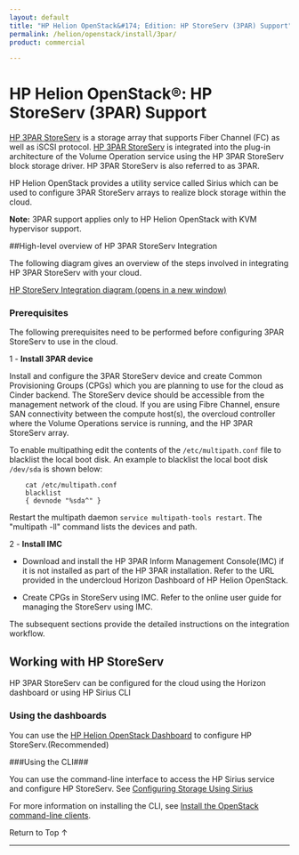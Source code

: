 ```yaml
---
layout: default
title: "HP Helion OpenStack&#174; Edition: HP StoreServ (3PAR) Support"
permalink: /helion/openstack/install/3par/
product: commercial

---
```

<!--PUBLISHED-->


<script>

function PageRefresh {
onLoad="window.refresh"
}

PageRefresh();

</script>
<!--
<p style="font-size: small;"> <a href="/helion/openstack/install-beta/kvm/">&#9664; PREV</a> | <a href="/helion/openstack/install-beta-overview/">&#9650; UP</a> | <a href="/helion/openstack/install-beta/esx/">NEXT &#9654;</a> </p>
-->

# HP Helion OpenStack&#174;: HP StoreServ (3PAR) Support

[HP 3PAR StoreServ](http://www8.hp.com/us/en/products/data-storage/3parstoreserv.html) is a storage array that supports Fiber Channel (FC) as well as iSCSI protocol. [HP 3PAR StoreServ](http://www8.hp.com/us/en/products/data-storage/3parstoreserv.html) is integrated into the plug-in architecture of the Volume Operation service using the HP 3PAR StoreServ block storage driver. HP 3PAR StoreServ is also referred to as 3PAR.

HP Helion OpenStack provides a utility service called Sirius which can be used to configure 3PAR StoreServ arrays to realize block storage within the cloud. 

**Note:** 3PAR support applies only to HP Helion OpenStack with KVM hypervisor support.

<!---The Cinder integration drivers run as Python libraries in the Cinder service to facilitate communication between Cinder and StoreServ arrays.-->

<!---Devices can be connected to Cinder using Fiber Channel (FC) or using the iSCSI protocol.-->

##High-level overview of HP 3PAR StoreServ Integration

The following diagram gives an overview of the steps involved in integrating HP 3PAR StoreServ with your cloud. 

<a href="javascript:window.open('/content/documentation/media/storeserv-integration.png','_blank','toolbar=no,menubar=no,resizable=yes,scrollbars=yes')">HP StoreServ Integration diagram (opens in a new window)</a>

### Prerequisites

The following prerequisites need to be performed before configuring 3PAR StoreServ to use in the cloud.


1 - **Install 3PAR device**

   Install and configure the 3PAR StoreServ device and create Common Provisioning Groups (CPGs) which you are planning to use for the cloud as Cinder backend. The StoreServ device should be accessible from the management network of the cloud. If you are using Fibre Channel, ensure SAN connectivity between the compute host(s), the overcloud controller where the Volume Operations service is running, and the HP 3PAR StoreServ array.

To enable multipathing edit the contents of the `/etc/multipath.conf` file to blacklist the local boot disk. An example to blacklist the local boot disk `/dev/sda` is shown below:

		cat /etc/multipath.conf
		blacklist
		{ devnode "%sda^" }

Restart the multipath daemon `service multipath-tools restart`.	The "multipath -ll" command  lists the devices and path.

2 - **Install IMC**

  * Download and install the HP 3PAR Inform Management Console(IMC) if it is not installed as part of the HP 3PAR installation. Refer to the URL provided in the undercloud Horizon Dashboard of HP Helion OpenStack. <!---Download the HP 3PAR Inform Management Console(IMC) from the URL provided in the undercloud Horizon Dashboard.-->

  * Create CPGs in StoreServ using IMC. Refer to the online user guide  for managing the StoreServ using IMC.

The subsequent sections provide the detailed instructions on  the integration workflow.

## Working with HP StoreServ

HP 3PAR StoreServ can be configured for the cloud using the Horizon dashboard or using HP Sirius CLI

### Using the dashboards

You can use the [HP Helion OpenStack Dashboard](/helion/openstack/undercloud/manage/resources/overview/) to configure HP StoreServ.(Recommended)

###Using the CLI###

You can use the command-line interface to access the HP Sirius service and configure HP StoreServ. See [Configuring Storage Using Sirius](/helion/openstack/sirius/cli/workflow/)

For more information on installing the CLI, see [Install the OpenStack command-line clients](http://docs.openstack.org/user-guide/content/install_clients.html).


<a href="#top" style="padding:14px 0px 14px 0px; text-decoration: none;"> Return to Top &#8593; </a>

----
